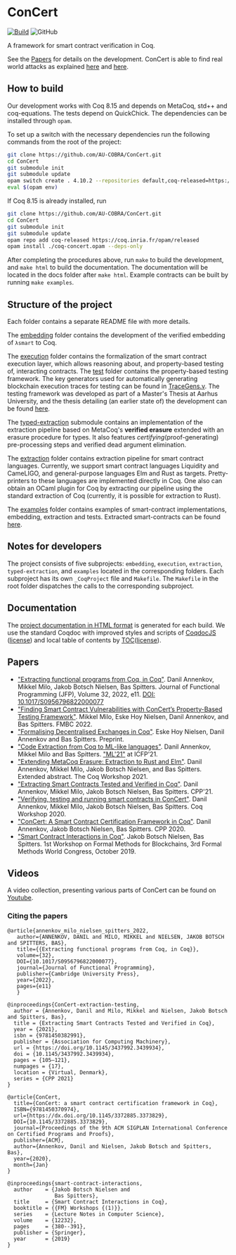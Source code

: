 # ConCert
[![Build](https://github.com/AU-COBRA/ConCert/actions/workflows/build.yml/badge.svg)](https://github.com/AU-COBRA/ConCert/actions/workflows/build.yml)
![GitHub](https://img.shields.io/github/license/AU-COBRA/ConCert)

A framework for smart contract verification in Coq.

See the [Papers](#papers) for details on the development.
ConCert is able to find real world attacks as explained [here](https://medium.com/blockchain-academy-network/finding-real-world-bugs-in-smart-contract-interactions-with-property-based-testing-9eb59b117785) and [here](https://medium.com/blockchain-academy-network/preventing-an-8m-attack-on-ethereums-bzx-defi-platform-with-property-based-testing-12234d9479b7).

## How to build


Our development works with Coq 8.15 and depends on MetaCoq, std++ and coq-equations.
The tests depend on QuickChick.
The dependencies can be installed through `opam`.

To set up a switch with the necessary dependencies run the following commands from the root of the project:

```bash
git clone https://github.com/AU-COBRA/ConCert.git
cd ConCert
git submodule init
git submodule update
opam switch create . 4.10.2 --repositories default,coq-released=https://coq.inria.fr/opam/released --deps-only
eval $(opam env)
```

If Coq 8.15 is already installed, run

```bash
git clone https://github.com/AU-COBRA/ConCert.git
cd ConCert
git submodule init
git submodule update
opam repo add coq-released https://coq.inria.fr/opam/released
opam install ./coq-concert.opam --deps-only
```

After completing the procedures above, run `make` to build the development, and `make html` to build the documentation.
The documentation will be located in the docs folder after `make html`.
Example contracts can be built by running `make examples`.

## Structure of the project

Each folder contains a separate README file with more details.

The [embedding](embedding/) folder contains the development of the verified embedding of ``λsmart`` to Coq.

The [execution](execution/) folder contains the formalization of the smart
contract execution layer, which allows reasoning about, and property-based testing of, interacting contracts. The [test](execution/test) folder contains the property-based testing framework. The key generators used for automatically generating blockchain execution traces for testing can be found in [TraceGens.v](execution/test/TraceGens.v). The testing framework was developed as part of a Master's Thesis at Aarhus University, and the thesis detailing (an earlier state of) the development can be found [here](https://github.com/mikkelmilo/ConCert-QuickChick-Testing-Thesis).

The [typed-extraction](https://github.com/AU-COBRA/typed-extraction) submodule contains an implementation of the extraction pipeline based on MetaCoq's **verified erasure** extended with an erasure procedure for types.
It also features *certifying*(proof-generating) pre-processing steps and verified dead argument elimination.

The [extraction](extraction/) folder contains extraction pipeline for smart contract languages.
Currently, we support smart contract languages Liquidity and CameLIGO, and general-purpose languages Elm and Rust as targets.
Pretty-printers to these languages are implemented directly in Coq.
One also can obtain an OCaml plugin for Coq by extracting our pipeline using the standard extraction of Coq (currently, it is possible for extraction to Rust).

The [examples](examples/) folder contains examples of smart-contract implementations, embedding, extraction and tests. Extracted smart-contracts can be found [here](https://github.com/AU-COBRA/extraction-resutls).

## Notes for developers

The project consists of five subprojects: `embedding`, `execution`, `extraction`, `typed-extraction`, and `examples` located in the corresponding folders.
Each subproject has its own `_CoqProject` file and `Makefile`.
The `Makefile` in the root folder dispatches the calls to the corresponding subproject.

## Documentation

The [project documentation in HTML format](https://au-cobra.github.io/ConCert/toc.html) is generated for each build.
We use the standard Coqdoc with improved styles and scripts of [CoqdocJS](https://github.com/tebbi/coqdocjs) ([license](extra/resources/coqdocjs/LICENSE)) and local table of contents by [TOC](https://github.com/jgallen23/toc)([license](extra/resources/toc/LICENSE)).

## Papers
- ["Extracting functional programs from Coq, in Coq"](https://arxiv.org/abs/2108.02995).
  Danil Annenkov, Mikkel Milo, Jakob Botsch Nielsen, Bas Spitters.
  Journal of Functional Programming (JFP), Volume 32, 2022, e11. [DOI: 10.1017/S0956796822000077](https://doi.org/10.1017/S0956796822000077)
- ["Finding Smart Contract Vulnerabilities with ConCert’s Property-Based Testing Framework"](https://arxiv.org/abs/2208.00758).
  Mikkel Milo, Eske Hoy Nielsen, Danil Annenkov, and Bas Spitters.
  FMBC 2022.
- ["Formalising Decentralised Exchanges in Coq"](https://arxiv.org/abs/2203.08016).
  Eske Hoy Nielsen, Danil Annenkov and Bas Spitters.
  Preprint.
- ["Code Extraction from Coq to ML-like languages"](papers/ML-family.pdf).
  Danil Annenkov, Mikkel Milo and Bas Spitters.
  ["ML'21"](https://icfp21.sigplan.org/details/mlfamilyworkshop-2021-papers/8/Code-Extraction-from-Coq-to-ML-like-languages) at ICFP'21.
- ["Extending MetaCoq Erasure: Extraction to Rust and Elm"](https://dannenkov.me/papers/extraction-rust-elm-coq-workshop2021.pdf).
  Danil Annenkov, Mikkel Milo, Jakob Botsch Nielsen, and Bas Spitters.
  Extended abstract. The Coq Workshop 2021.
- ["Extracting Smart Contracts Tested and Verified in Coq"](https://arxiv.org/abs/2012.09138).
  Danil Annenkov, Mikkel Milo, Jakob Botsch Nielsen, Bas Spitters.
  CPP'21.
- ["Verifying, testing and running smart contracts in ConCert"](https://cs.au.dk/fileadmin/site_files/cs/AA_pdf/COBRA_Paper_-_Verifying__testing_and_running_smart_contracts_in_ConCert.pdf).
  Danil Annenkov, Mikkel Milo, Jakob Botsch Nielsen, Bas Spitters.
  Coq Workshop 2020.
- ["ConCert: A Smart Contract Certification Framework in Coq"](https://arxiv.org/abs/1907.10674).
  Danil Annenkov, Jakob Botsch Nielsen, Bas Spitters.
  CPP 2020.
- ["Smart Contract Interactions in Coq"](https://arxiv.org/abs/1911.04732).
   Jakob Botsch Nielsen, Bas Spitters.
   1st Workshop on Formal Methods for Blockchains, 3rd Formal Methods World Congress, October 2019.

## Videos
A video collection, presenting various parts of ConCert can be found on [Youtube](https://www.youtube.com/playlist?list=PLWcJeGdOHpbxb_DhcfppHRrZKW7wPO9qQ).

### Citing the papers
```
@article{annenkov_milo_nielsen_spitters_2022,
   author={ANNENKOV, DANIL and MILO, MIKKEL and NIELSEN, JAKOB BOTSCH and SPITTERS, BAS},
   title={{Extracting functional programs from Coq, in Coq}},
   volume={32},
   DOI={10.1017/S0956796822000077},
   journal={Journal of Functional Programming},
   publisher={Cambridge University Press},
   year={2022},
   pages={e11}
   }

@inproceedings{ConCert-extraction-testing,
  author = {Annenkov, Danil and Milo, Mikkel and Nielsen, Jakob Botsch and Spitters, Bas},
  title = {Extracting Smart Contracts Tested and Verified in Coq},
  year = {2021},
  isbn = {9781450382991},
  publisher = {Association for Computing Machinery},
  url = {https://doi.org/10.1145/3437992.3439934},
  doi = {10.1145/3437992.3439934},
  pages = {105–121},
  numpages = {17},
  location = {Virtual, Denmark},
  series = {CPP 2021}
}

@article{ConCert,
  title={ConCert: a smart contract certification framework in Coq},
  ISBN={9781450370974},
  url={https://dx.doi.org/10.1145/3372885.3373829},
  DOI={10.1145/3372885.3373829},
  journal={Proceedings of the 9th ACM SIGPLAN International Conference on Certified Programs and Proofs},
  publisher={ACM},
  author={Annenkov, Danil and Nielsen, Jakob Botsch and Spitters, Bas},
  year={2020},
  month={Jan}
}

@inproceedings{smart-contract-interactions,
  author    = {Jakob Botsch Nielsen and
               Bas Spitters},
  title     = {Smart Contract Interactions in Coq},
  booktitle = {{FM} Workshops {(1)}},
  series    = {Lecture Notes in Computer Science},
  volume    = {12232},
  pages     = {380--391},
  publisher = {Springer},
  year      = {2019}
}
```
